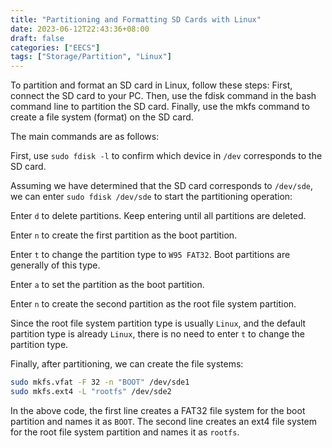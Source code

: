 ```yaml
---
title: "Partitioning and Formatting SD Cards with Linux"
date: 2023-06-12T22:43:36+08:00
draft: false
categories: ["EECS"]
tags: ["Storage/Partition", "Linux"]
---
```


To partition and format an SD card in Linux, follow these steps: First, connect the SD card to your PC. Then, use the fdisk command in the bash command line to partition the SD card. Finally, use the mkfs command to create a file system (format) on the SD card.

The main commands are as follows:

First, use `sudo fdisk -l` to confirm which device in `/dev` corresponds to the SD card.

Assuming we have determined that the SD card corresponds to `/dev/sde`, we can enter `sudo fdisk /dev/sde` to start the partitioning operation:

Enter `d` to delete partitions. Keep entering until all partitions are deleted.

Enter `n` to create the first partition as the boot partition.

Enter `t` to change the partition type to `W95 FAT32`. Boot partitions are generally of this type.

Enter `a` to set the partition as the boot partition.

Enter `n` to create the second partition as the root file system partition.

Since the root file system partition type is usually `Linux`, and the default partition type is already `Linux`, there is no need to enter `t` to change the partition type.

Finally, after partitioning, we can create the file systems:

```bash
sudo mkfs.vfat -F 32 -n "BOOT" /dev/sde1
sudo mkfs.ext4 -L "rootfs" /dev/sde2
```

In the above code, the first line creates a FAT32 file system for the boot partition and names it as `BOOT`. The second line creates an ext4 file system for the root file system partition and names it as `rootfs`.
